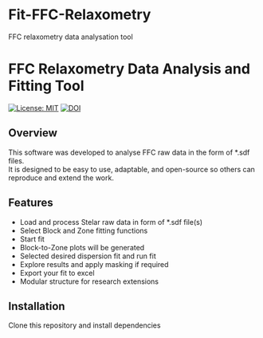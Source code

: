 # Fit-FFC-Relaxometry
FFC relaxometry data analysation tool



# FFC Relaxometry Data Analysis and Fitting Tool

[![License: MIT](https://img.shields.io/badge/License-MIT-yellow.svg)](LICENSE)
[![DOI](https://doi.org/10.5281/zenodo.17220341)](https://doi.org/10.5281/zenodo.17220341)

## Overview
This software was developed to analyse FFC raw data in the form of *.sdf files.  
It is designed to be easy to use, adaptable, and open-source so others can reproduce and extend the work.

## Features
- Load and process Stelar raw data in form of *.sdf file(s)  
- Select Block and Zone fitting functions 
- Start fit
- Block-to-Zone plots will be generated
- Selected desired dispersion fit and run fit
- Explore results and apply masking if required
- Export your fit to excel 
- Modular structure for research extensions  

## Installation
Clone this repository and install dependencies

